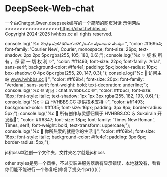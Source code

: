 # DeepSeek-Web-chat
一个由Chatgpt,Qwen,deepseek编写的一个简陋的网页对话
 示例网站>>>>>>>>>>>>>>>>>>>https://chat.hvhbbs.cc           
Copyright 2024-2025 hvhbbs.cc all rights reserved.



console.log("%c 𝒞𝑜𝓅𝓎𝓇𝒾𝑔𝒽𝓉 𝑀𝒾𝓃𝒹 𝒜𝓁𝓁 𝒿𝓊𝓈𝓉 𝒶 𝒹𝓎𝓃𝒶𝓂𝒾𝒸 𝒹𝑒𝓈𝒾𝑔𝓃 ", "color: #ff69b4; font-family: 'Courier New', Courier, monospace; font-size: 26px; text-shadow: 2px 2px 5px rgba(255, 105, 180, 0.6);");
console.log("%c ✨ 版 权 所 有 ，保 留 一 切 权 利 ✨", "color: #ff1493; font-size: 22px; font-family: 'Arial', sans-serif; background-color: #ffe4e1; padding: 5px; border-radius: 10px; box-shadow: 0 4px 8px rgba(255, 20, 147, 0.3);");
console.log("%c 🚀 访问主站 www.hvhbbs.cc 🚀", "color: #ff69b4; font-size: 20px; font-family: 'Verdana', sans-serif; font-weight: bold; text-decoration: underline;");
console.log("%c 🌐 访问：chat.hvhbbs.cc 🌐", "color: #ffb6c1; font-size: 18px; font-style: italic; text-shadow: 1px 1px 3px rgba(255, 182, 193, 0.6);");
console.log("%c 💡 由 HVHBBS.CC 提供技术支持 💡", "color: #ff1493; background-color: #fff0f5; font-size: 16px; padding: 3px 8px; border-radius: 5px;");
console.log("%c 🌟 所有创作与灵感归属于 HVHBBS.CC ＆ Sukairain 开发组🌟", "color: #ff6347; font-size: 18px; font-family: 'Times New Roman', Times, serif; font-weight: bold; text-transform: uppercase;");
console.log("%c 💬 你所热爱的就是你的生活 💬", "color: #ff69b4; font-size: 16px; font-style: italic; background-color: #ffe4e1; padding: 3px 6px; border-radius: 5px;");









js和css单独创一个文件夹，文件夹名字就是js和css

other styles是另一个风格，不过实装进服务器后有显示错误，本地就没有，看看你们能不能进行一个修复吧(修复了提交个pr((((( ）
